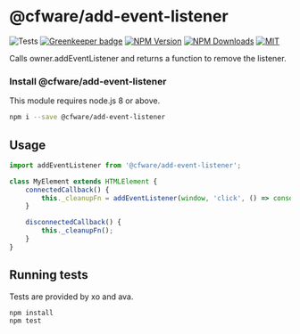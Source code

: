 # @cfware/add-event-listener

![Tests][tests-status]
[![Greenkeeper badge][gk-image]](https://greenkeeper.io/)
[![NPM Version][npm-image]][npm-url]
[![NPM Downloads][downloads-image]][downloads-url]
[![MIT][license-image]](LICENSE)

Calls owner.addEventListener and returns a function to remove the listener.

### Install @cfware/add-event-listener

This module requires node.js 8 or above.

```sh
npm i --save @cfware/add-event-listener
```

## Usage

```js
import addEventListener from '@cfware/add-event-listener';

class MyElement extends HTMLElement {
	connectedCallback() {
		this._cleanupFn = addEventListener(window, 'click', () => console.log('click'));
	}

	disconnectedCallback() {
		this._cleanupFn();
	}
}
```

## Running tests

Tests are provided by xo and ava.

```sh
npm install
npm test
```

[npm-image]: https://img.shields.io/npm/v/@cfware/add-event-listener.svg
[npm-url]: https://npmjs.org/package/@cfware/add-event-listener
[tests-status]: https://github.com/cfware/add-event-listener/workflows/Tests/badge.svg
[gk-image]: https://badges.greenkeeper.io/cfware/add-event-listener.svg
[downloads-image]: https://img.shields.io/npm/dm/@cfware/add-event-listener.svg
[downloads-url]: https://npmjs.org/package/@cfware/add-event-listener
[license-image]: https://img.shields.io/npm/l/@cfware/add-event-listener.svg
